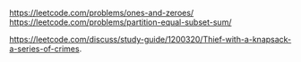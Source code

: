 https://leetcode.com/problems/ones-and-zeroes/
https://leetcode.com/problems/partition-equal-subset-sum/

https://leetcode.com/discuss/study-guide/1200320/Thief-with-a-knapsack-a-series-of-crimes.
